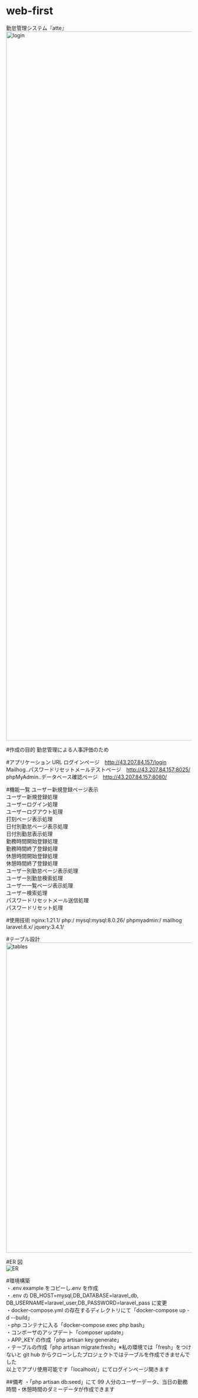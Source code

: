 # web-first

勤怠管理システム『atte』
<img width="1920" alt="login" src="https://github.com/nojinogit/web-first/assets/127584258/7c76dff4-e09f-4e6b-9eb5-33c8077e9ff4">

#作成の目的
勤怠管理による人事評価のため

#アプリケーション URL
ログインページ　http://43.207.84.157/login  
Mailhog‥パスワードリセットメールテストページ　http://43.207.84.157:8025/  
phpMyAdmin‥データベース確認ページ　http://43.207.84.157:8080/

#機能一覧
ユーザー新規登録ページ表示  
ユーザー新規登録処理  
ユーザーログイン処理  
ユーザーログアウト処理  
打刻ページ表示処理  
日付別勤怠ページ表示処理  
日付別勤怠表示処理  
勤務時間開始登録処理  
勤務時間終了登録処理  
休憩時間開始登録処理  
休憩時間終了登録処理  
ユーザー別勤怠ページ表示処理  
ユーザー別勤怠検索処理  
ユーザー一覧ページ表示処理  
ユーザー検索処理  
パスワードリセットメール送信処理  
パスワードリセット処理

#使用技術
nginx:1.21.1/
php:/
mysql:mysql:8.0.26/
phpmyadmin:/
mailhog
laravel:8.x/
jquery:3.4.1/

#テーブル設計
<img width="840" alt="tables" src="https://github.com/nojinogit/web-first/assets/127584258/e9546d8a-b665-4126-8784-dcb507102fe2">

#ER 図  
![ER](https://github.com/nojinogit/web-first/assets/127584258/19085f25-a088-48cd-b9f9-3aca4f2f38d0)

#環境構築  
・.env.example をコピーし.env を作成  
・.env の DB_HOST=mysql,DB_DATABASE=laravel_db,  
 DB_USERNAME=laravel_user,DB_PASSWORD=laravel_pass に変更  
・docker-compose.yml の存在するディレクトリにて「docker-compose up -d --build」  
・php コンテナに入る「docker-compose exec php bash」  
・コンポーザのアップデート「composer update」  
・APP_KEY の作成「php artisan key:generate」  
・テーブルの作成「php artisan migrate:fresh」※私の環境では「fresh」をつけないと git hub からクローンしたプロジェクトではテーブルを作成できませんでした  
以上でアプリ使用可能です「localhost/」にてログインページ開きます

##備考
・「php artisan db:seed」にて 99 人分のユーザーデータ、当日の勤務時間・休憩時間のダミーデータが作成できます
